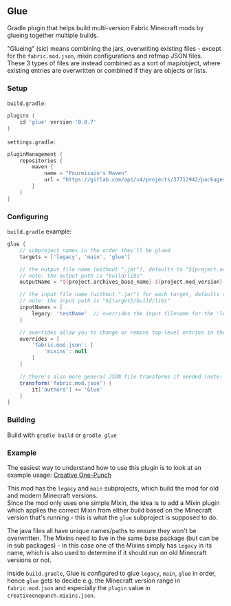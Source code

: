 ## Glue

Gradle plugin that helps build multi-version Fabric Minecraft mods by glueing together multiple builds.

"Glueing" (sic) means combining the jars, overwriting existing files - except for the `fabric.mod.json`, mixin configurations and refmap JSON files.  
These 3 types of files are instead combined as a sort of map/object, where existing entries are overwritten or combined if they are objects or lists.

### Setup

`build.gradle`:

```groovy
plugins {
    id 'glue' version '0.0.7'
}
```

`settings.gradle`:
```groovy
pluginManagement {
    repositories {
        maven {
            name = "Fourmisain's Maven"
            url = "https://gitlab.com/api/v4/projects/37712942/packages/maven"
        }
    }
}
```

### Configuring

`build.gradle` example:
```groovy
glue {
    // subproject names in the order they'll be glued
    targets = ['legacy', 'main', 'glue']

    // the output file name (without ".jar"), defaults to "${project.archives_base_name}-${project.mod_version}"
    // note: the output path is "build/libs"
    outputName = "${project.archives_base_name}-${project.mod_version}-universal"

    // the input file name (without ".jar") for each target, defaults to "${subproject.archives_base_name}-${subproject.mod_version}"
    // note: the input path is "${target}/build/libs"
    inputNames = [
        legacy: 'testName'  // overrides the input filename for the 'legacy' target
    ]

    // overrides allow you to change or remove top-level entries in the 3 types of JSON files
    overrides = [
        'fabric.mod.json': [
            'mixins': null
        ]
    ]

    // there's also more general JSON file transforms if needed (note: this disables task caching)
    transform('fabric.mod.json') {
        it['authors'] += 'Glue'
    }
}
```

### Building

Build with `gradle build` or `gradle glue`

### Example

The easiest way to understand how to use this plugin is to look at an example usage: [Creative One-Punch](https://github.com/Fourmisain/CreativeOnePunch)

This mod has the `legacy` and `main` subprojects, which build the mod for old and modern Minecraft versions.  
Since the mod only uses one simple Mixin, the idea is to add a Mixin plugin which applies the correct Mixin from either build based on the Minecraft version that's running - this is what the `glue` subproject is supposed to do.

The java files all have unique names/paths to ensure they won't be overwritten. The Mixins need to live in the same base package (but can be in sub packages) - in this case one of the Mixins simply has `Legacy` in its name,  which is also used to determine if it should run on old Minecraft versions or not.

Inside `build.gradle`, Glue is configured to glue `legacy`, `main`, `glue` in order, hence `glue` gets to decide e.g. the Minecraft version range in `fabric.mod.json` and especially the `plugin` value in `creativeonepunch.mixins.json`.